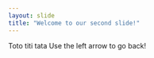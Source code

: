 ```yaml
---
layout: slide
title: "Welcome to our second slide!"
---
```

Toto titi tata
Use the left arrow to go back!
